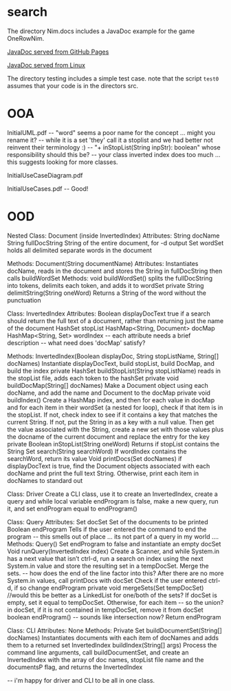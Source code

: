 # search

The directory Nim.docs includes a JavaDoc example for the game OneRowNim.

  <a href="https://loyola312fa18.github.io/search/Nim.docs/index.html"> JavaDoc served from GitHub Pages </a>
  
  <a href="http://www.cs.loyola.edu/~binkley/312/src/asn9.javadoc-example/Nim.docs"> JavaDoc served from Linux </a>


The directory testing includes a simple test case.  note that the script 
`test0` assumes that your code is in the directors src.


# OOA
InitialUML.pdf
 -- "word" seems a poor name for the concept ... might you rename it?
 -- while it is a set 'they' call it a stoplist and we had better not reinvent their terminology :)
 -- "+ inStopList(String inpStr): boolean"  whose responsibility should this be?
 -- your class inverted index does too much ... this suggests looking for more classes.

InitialUseCaseDiagram.pdf

InitialUseCases.pdf
 -- Good!

# OOD
Nested Class: Document (inside InvertedIndex)
Attributes:
String docName
String fullDocString
    String of the entire document, for -d output
Set<String> wordSet
    holds all delimited separate words in the document

Methods:
Document(String documentName)
Attributes:
    Instantiates docName, reads in the document and stores the String in fullDocString
    then calls buildWordSet
Methods:
void buildWordSet()
    splits the fullDocString into tokens, delimits each token, and adds it to wordSet
private String delimitString(String oneWord)
    Returns a String of the word without the punctuation


Class: InvertedIndex
Attributes:
Boolean displayDocText
    true if a search should return the full text of a document,
    rather than returning just the name of the document
HashSet<String> stopList
HashMap<String, Document> docMap
HashMap<String, Set<Document>> wordIndex
-- each attribute needs a brief description
-- what need does 'docMap' satisfy?

Methods:
InvertedIndex(Boolean displayDoc, String stopListName, String[] docNames)
    Instantiate displayDocText, build stopList, 
    build DocMap, and build the index
private HashSet<String> buildStopList(String stopListName)
    reads in the stopList file, adds each token to the hashSet
private void buildDocMap(String[] docNames)
    Make a Document object using each docName, and add the name and Document
    to the docMap 
private void buildIndex()
    Create a HashMap index, and then for each value in docMap and for each item
    in their wordSet (a nested for loop), check if that item is in the stopList. 
    If not, check index to see if it contains a key that matches the 
    current String. If not, put the String in as a key with a null value. 
    Then get the value associated with the String, create a new set with those values 
    plus the docname of the current document and replace the entry for the key 
private Boolean inStopList(String oneWord)
    Returns if stopList contains the String 
Set<String> search(String searchWord)
    If wordIndex contains the searchWord, return its value
Void printDocs(Set<String> docNames)
    if displayDocText is true, find the Document objects associated with each docName 
    and print the full text String. Otherwise, print each item in docNames to standard out

Class: Driver
    Create a CLI class, use it to create an InvertedIndex, create a query
    and while local variable endProgram is false, make a new query, 
    run it, and set endProgram equal to endProgram()

Class: Query
Attributes: 
Set<String> docSet
    Set of the documents to be printed
Boolean endProgram
    Tells if the user entered the command to end the program
-- this smells out of place ... its not part of a query in my world ....
Methods:
Query()
    Set endProgram to false and instantiate an empty docSet
Void runQuery(InvertedIndex index)
    Create a Scanner, and while System.in has a next value 
    that isn’t ctrl-d, run a search on index using the next 
    System.in value and store the resulting set in a tempDocSet.
    Merge the sets.
-- how does the end of the line factor into this?
    After there are no more System.in values, call printDocs with docSet
    Check if the user entered ctrl-d, if so change endProgram
private void mergeSets(Set<String> tempDocSet)
//would this be better as a LinkedList for one/both of the sets?
    If docSet is empty, set it equal to tempDocSet. Otherwise, for each item 
-- so the union?
    in docSet, if it is not contained in tempDocSet, remove it from docSet
boolean endProgram()
-- sounds like intersection now?
    Return endProgram

Class: CLI
Attributes:
None
Methods:
Private Set buildDocumentSet(String[] docNames)
    Instantiates documents with each item of docNames
    and adds them to a returned set
InvertedIndex buildIndex(String[] args)
    Process the command line arguments, call buildDocumentSet, 
    and create an InvertedIndex with the array of doc names, stopList file name
    and the documentsP flag, and returns the InvertedIndex


-- i'm happy for driver and CLI to be all in one class.

